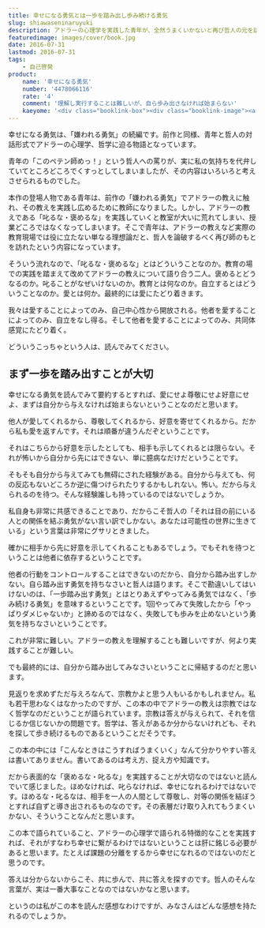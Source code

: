 ```yaml
---
title: 幸せになる勇気とは一歩を踏み出し歩み続ける勇気
slug: shiawaseninaruyuki
description: アドラーの心理学を実践した青年が、全然うまくいかないと再び哲人の元を訪れるのが本作「幸せになる勇気」です。この本に何か「答え」を求めているのであれば、それは無駄足になるかもしれません。ここにあるのは答えを探すための知識、考え方だけです。
featuredimage: images/cover/book.jpg
date: 2016-07-31
lastmod: 2016-07-31
tags: 
    - 自己啓発
product:
    name: '幸せになる勇気'
    number: '4478066116'
    rate: '4'
    comment: '理解し実行することは難しいが、自ら歩み出さなければ始まらない'
    kaeyome: '<div class="booklink-box"><div class="booklink-image"><a href="https://www.amazon.co.jp/exec/obidos/asin/4478066116/illusionspace-22/" target="_blank" ><img src="https://ecx.images-amazon.com/images/I/519tuiAlyOL._SL160_.jpg" style="border: none;" /></a></div><div class="booklink-info"><div class="booklink-name"><a href="https://www.amazon.co.jp/exec/obidos/asin/4478066116/illusionspace-22/" target="_blank" >幸せになる勇気―――自己啓発の源流「アドラー」の教えII</a><div class="booklink-powered-date">posted with <a href="https://yomereba.com" rel="nofollow" target="_blank">ヨメレバ</a></div></div><div class="booklink-detail">岸見 一郎,古賀 史健 ダイヤモンド社 2016-02-26    </div><div class="booklink-link2"><div class="shoplinkamazon"><a href="https://www.amazon.co.jp/exec/obidos/asin/4478066116/illusionspace-22/" target="_blank" >Amazon</a></div><div class="shoplinkkindle"><a href="https://www.amazon.co.jp/exec/obidos/ASIN/B01AHLTSAY/illusionspace-22/" target="_blank" >Kindle</a></div><div class="shoplinkrakuten"><a href="https://hb.afl.rakuten.co.jp/hgc/11acbc01.369b1bf6.11acbc02.cabf9fe9/?pc=http%3A%2F%2Fbooks.rakuten.co.jp%2Frb%2F13604272%2F%3Fscid%3Daf_ich_link_urltxt%26m%3Dhttp%3A%2F%2Fm.rakuten.co.jp%2Fev%2Fbook%2F" target="_blank" >楽天ブックス</a></div>                        	  <div class="shoplinkkino"><a href="https://ck.jp.ap.valuecommerce.com/servlet/referral?sid=3085416&pid=882196163&vc_url=http%3A%2F%2Fwww.kinokuniya.co.jp%2Ff%2Fdsg-01-9784478066119" target="_blank" >紀伊國屋書店<img src="https://ad.jp.ap.valuecommerce.com/servlet/gifbanner?sid=3085416&pid=882196163" height="1" width="1" border="0"></a></div>	  	  	</div></div><div class="booklink-footer"></div></div>'
---
```


幸せになる勇気は、「嫌われる勇気」の続編です。前作と同様、青年と哲人の対話形式でアドラーの心理学、哲学に迫る物語となっています。

青年の「このペテン師めっ！」という哲人への罵りが、実に私の気持ちを代弁していてところどころでくすっとしてしまいましたが、その内容はいろいろと考えさせられるものでした。

本作の登場人物である青年は、前作の「嫌われる勇気」でアドラーの教えに触れ、その教えを実践し広めるために教師になりました。しかし、アドラーの教えである「叱るな・褒めるな」を実践していくと教室が大いに荒れてしまい、授業どころではなくなってしまいます。そこで青年は、アドラーの教えなど実際の教育現場では役に立たない単なる理想論だと、哲人を論破するべく再び師のもとを訪れたという内容になっています。

そういう流れなので、「叱るな・褒めるな」とはどういうことなのか。教育の場での実践を踏まえて改めてアドラーの教えについて語り合う二人。褒めるとどうなるのか。叱ることがなぜいけないのか。教育とは何なのか。自立するとはどういうことなのか。愛とは何か。最終的には愛にたどり着きます。

我々は愛することによってのみ、自己中心性から開放される。他者を愛することによってのみ、自立をなし得る。そして他者を愛することによってのみ、共同体感覚にたどり着く。

どういうこっちゃという人は、読んでみてください。

## まず一歩を踏み出すことが大切

幸せになる勇気を読んでみて要約するとすれば、愛にせよ尊敬にせよ好意にせよ、まずは自分から与えなければ始まらないということなのだと思います。

他人が愛してくれるから、尊敬してくれるから、好意を寄せてくれるから。だから私も愛を返すんです。それは順番が違うんだぞということです。

それはこちらから好意を示したとしても、相手も示してくれるとは限らない。それが怖いから自分から先にはできない、単に臆病なだけだということです。

そもそも自分から与えてみても無碍にされた経験がある。自分から与えても、何の反応もないどころか逆に傷つけられたりするかもしれない。怖い。だから与えられるのを待つ。そんな経験誰しも持っているのではないでしょうか。

私自身も非常に共感できることであり、だからこそ哲人の「それは目の前にいる人との関係を結ぶ勇気がない言い訳でしかない。あなたは可能性の世界に生きている」という言葉は非常にグサリときました。

確かに相手から先に好意を示してくれることもあるでしょう。でもそれを待つということは他者に依存するということです。

他者の行動をコントロールすることはできないのだから、自分から踏み出すしかない。自ら踏み出す勇気を持ちなさいと哲人は語ります。そこで勘違いしてはいけないのは、「一歩踏み出す勇気」とはとりあえずやってみる勇気ではなく、「歩み続ける勇気」を意味するということです。1回やってみて失敗したから「やっぱりダメじゃないか」と諦めるのではなく、失敗しても歩みを止めないという勇気を持ちなさいということです。

これが非常に難しい。アドラーの教えを理解することも難しいですが、何より実践することが難しい。

でも最終的には、自分から踏み出してみなさいということに帰結するのだと思います。

見返りを求めずただ与えろなんて、宗教かよと思う人もいるかもしれません。私も若干思わなくはなかったのですが、この本の中でアドラーの教えは宗教ではなく哲学なのだということが語られています。宗教は答えが与えられて、それを信じるか信じないかの問題です。哲学は、答えがあるか分からないけれども、それを探して歩き続けるものであるということだそうです。

この本の中には「こんなときはこうすればうまくいく」なんて分かりやすい答えは書いてありません。書いてあるのは考え方、捉え方や知識です。

だから表面的な「褒めるな・叱るな」を実践することが大切なのではないと読んでいて感じました。ほめなければ、叱らなければ、幸せになれるわけではないです。ほめるな・叱るなは、相手を一人の人間として尊敬し、対等の関係を結ぼうとすれば自ずと導き出されるものなのです。その表層だけ取り入れてもうまくいかない、そういうことなんだと思います。

この本で語られていること、アドラーの心理学で語られる特徴的なことを実践すれば、それがすなわち幸せに繋がるわけではないということは肝に銘じる必要があると思います。たとえば課題の分離をするから幸せになれるのではないのだと思うのです。

答えは分からないからこそ、共に歩んで、共に答えを探すのです。哲人のそんな言葉が、実は一番大事なことなのではないかなと思います。

というのは私がこの本を読んだ感想なわけですが、みなさんはどんな感想を持たれるのでしょうか。
